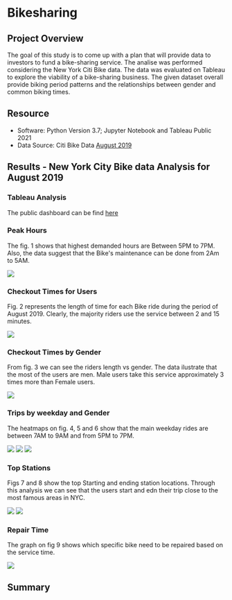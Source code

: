 # Bikesharing

## Project Overview 

The goal of this study is to come up with a plan that will provide data to investors to fund a bike-sharing service. The analise was performed considering the New York Citi Bike data. The data was evaluated on Tableau to explore the viability of a bike-sharing business. The given dataset overall  provide biking period patterns and the relationships between gender and common biking times. 

## Resource

- Software: Python Version 3.7; Jupyter Notebook and Tableau Public 2021
- Data Source: Citi Bike Data [August 2019](https://s3.amazonaws.com/tripdata/201908-citibike-tripdata.csv.zip)

## Results - New York City Bike data Analysis for August 2019

### Tableau Analysis

The public dashboard can be find [here](https://public.tableau.com/profile/maria.leon2057#!/vizhome/Book3_16175434729830/Story1?publish=yes)

### Peak Hours

The fig. 1 shows that highest demanded hours are Between 5PM to 7PM. Also, the data suggest that the Bike's maintenance can be done from 2Am to 5AM.

![](https://github.com/Marietas/Bikesharing/blob/main/resources/fig%201.png)

### Checkout Times for Users

Fig. 2 represents the length of time for each Bike ride during the period of August 2019. Clearly, the majority riders use the service between 2 and 15 minutes.

![](https://github.com/Marietas/Bikesharing/blob/main/resources/fig%202.PNG)

### Checkout Times by Gender

From fig. 3 we can see the riders length vs gender. The data ilustrate that the most of the users are men. Male users take this service approximately 3 times more than Female users.

![](https://github.com/Marietas/Bikesharing/blob/main/resources/fig%203.PNG)

### Trips by weekday and Gender

The heatmaps on fig. 4, 5 and 6 show  that the main weekday rides are between 7AM to 9AM and from 5PM to 7PM.

![](https://github.com/Marietas/Bikesharing/blob/main/resources/fig%204.PNG) 
![](https://github.com/Marietas/Bikesharing/blob/main/resources/fig%205.PNG)
![](https://github.com/Marietas/Bikesharing/blob/main/resources/fig%206.PNG)

### Top Stations

Figs 7 and 8 show the top Starting and ending station locations.  Through this analysis we can see that the users start and edn their trip close to the most famous areas in NYC.

![](https://github.com/Marietas/Bikesharing/blob/main/resources/fig%207.PNG)
![](https://github.com/Marietas/Bikesharing/blob/main/resources/fig%208.PNG)

### Repair Time

The graph on fig 9 shows which specific bike need to be repaired based on the service time. 

![](https://github.com/Marietas/Bikesharing/blob/main/resources/fig%209.PNG)

## Summary

